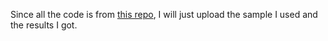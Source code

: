 Since all the code is from [this repo](https://github.com/kazuto1011/grad-cam-pytorch##references), I will just upload the sample I used and the results I got.